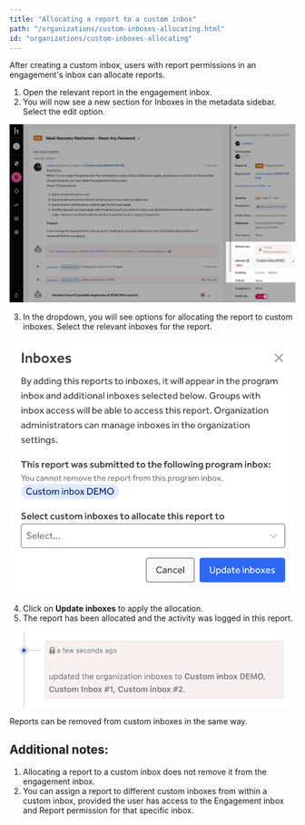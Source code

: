 ```yaml
---
title: "Allocating a report to a custom inbox"
path: "/organizations/custom-inboxes-allocating.html"
id: "organizations/custom-inboxes-allocating"
---
```


After creating a custom inbox, users with report permissions in an engagement's inbox can allocate reports.

1. Open the relevant report in the engagement inbox.
2. You will now see a new section for Inboxes in the metadata sidebar. Select the edit option.

![custom inboxes new](./images/custom-inboxes-allocate-1.png)

3. In the dropdown, you will see options for allocating the report to custom inboxes. Select the relevant inboxes for the report.

![custom inboxes new](./images/custom-inboxes-allocate-2.png)

4. Click on **Update inboxes** to apply the allocation.
5. The report has been allocated and the activity was logged in this report.

![custom inboxes new](./images/custom-inboxes-allocate-3.png)

Reports can be removed from custom inboxes in the same way.

## Additional notes:
1. Allocating a report to a custom inbox does not remove it from the engagement inbox.
2. You can assign a report to different custom inboxes from within a custom inbox, provided the user has access to the Engagement inbox and Report permission for that specific inbox.
